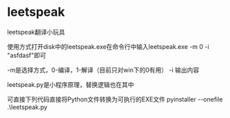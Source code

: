 # leetspeak
leetspeak翻译小玩具

使用方式打开disk中的leetspeak.exe在命令行中输入leetspeak.exe -m 0 -i "asfdasf"即可

-m是选择方式，0-编译，1-解译（目前只对win下的0有用）
-i 输出内容

leetspeak.py是小程序原理，替换逻辑也在其中

可直接下列代码直接将Python文件转换为可执行的EXE文件
pyinstaller --onefile .\leetspeak.py
